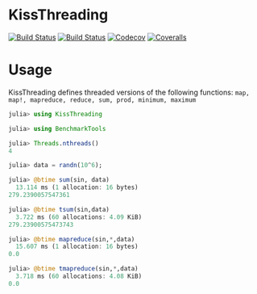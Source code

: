 # KissThreading

[![Build Status](https://travis-ci.com/mohamed82008/KissThreading.jl.svg?branch=master)](https://travis-ci.com/mohamed82008/KissThreading.jl)
[![Build Status](https://ci.appveyor.com/api/projects/status/github/mohamed82008/KissThreading.jl?svg=true)](https://ci.appveyor.com/project/mohamed82008/KissThreading-jl)
[![Codecov](https://codecov.io/gh/mohamed82008/KissThreading.jl/branch/master/graph/badge.svg)](https://codecov.io/gh/mohamed82008/KissThreading.jl)
[![Coveralls](https://coveralls.io/repos/github/mohamed82008/KissThreading.jl/badge.svg?branch=master)](https://coveralls.io/github/mohamed82008/KissThreading.jl?branch=master)

# Usage

KissThreading defines threaded versions of the following functions: `map, map!, mapreduce, reduce, sum, prod, minimum, maximum`
```julia
julia> using KissThreading

julia> using BenchmarkTools

julia> Threads.nthreads()
4

julia> data = randn(10^6);

julia> @btime sum(sin, data)
  13.114 ms (1 allocation: 16 bytes)
279.2390057547361

julia> @btime tsum(sin,data)
  3.722 ms (60 allocations: 4.09 KiB)
279.23900575473743

julia> @btime mapreduce(sin,*,data)
  15.607 ms (1 allocation: 16 bytes)
0.0

julia> @btime tmapreduce(sin,*,data)
  3.718 ms (60 allocations: 4.08 KiB)
0.0
```
